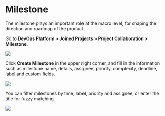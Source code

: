 # Milestone

The milestone plays an important role at the macro level, for shaping the direction and roadmap of the product.

Go to **DevOps Platform > Joined Projects > Project Collaboration > Milestone**.

![](http://terminus-paas.oss-cn-hangzhou.aliyuncs.com/paas-doc/2021/12/10/db96cc1c-d251-4f45-a7d1-65c2de65c615.png)

Click **Create Milestone** in the upper right corner, and fill in the information such as milestone name, details, assignee, priority, complexity, deadline, label and custom fields.

![](http://terminus-paas.oss-cn-hangzhou.aliyuncs.com/paas-doc/2021/12/10/786c10c8-a4bd-443c-99d9-233f01d3c2c8.png)

You can filter milestones by time, label, priority and assignee, or enter the title for fuzzy matching.

![](http://terminus-paas.oss-cn-hangzhou.aliyuncs.com/paas-doc/2021/12/10/aacf43b2-442a-411a-89d1-b0b755bf4a86.png)
